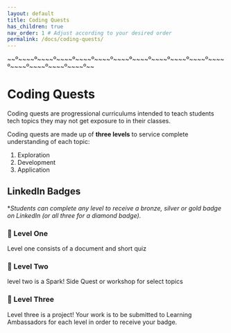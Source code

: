 ```yaml
---
layout: default
title: Coding Quests
has_children: true
nav_order: 1 # Adjust according to your desired order
permalink: /docs/coding-quests/
---
```


<p>~~º~~~~º~~~~º~~~~º~~~~º~~~~º~~~~º~~~~º~~~~º~~~~º~~~~º~~~~º~~~~º~~~~º~~~~º~~~~º~~</p>

# Coding Quests

Coding quests are progressional curriculums intended to teach students tech topics they may not get exposure to in their classes.

Coding quests are made up of **three levels** to service complete understanding of each topic:

1. Exploration
2. Development
3. Application

<!-- Progression Graphic here to visualize -->
<!-- <div style="margin: 0 auto;">
<img src="https://www.shutterstock.com/image-vector/golden-silver-bronze-award-sport-600nw-2324606479.jpg" alt="badge progression graphic here" width='250px'/>
</div> -->

## LinkedIn Badges

\*_Students can complete any level to receive a bronze, silver or gold badge on LinkedIn (or all three for a diamond badge)._

### 🥉 Level One

Level one consists of a document and short quiz

### 🥈 Level Two

level two is a Spark! Side Quest or workshop for select topics

### 🥇 Level Three

Level three is a project! Your work is to be submitted to Learning Ambassadors for each level in order to receive your badge.
